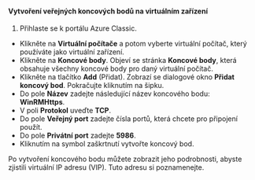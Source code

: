 #### <a name="to-create-public-endpoints-on-the-virtual-device"></a>Vytvoření veřejných koncových bodů na virtuálním zařízení
1. Přihlaste se k portálu Azure Classic.

* Klikněte na **Virtuální počítače** a potom vyberte virtuální počítač, který používáte jako virtuální zařízení.
* Klikněte na **Koncové body**. Objeví se stránka **Koncové body**, která obsahuje všechny koncové body pro daný virtuální počítač.
* Klikněte na tlačítko **Add** (Přidat). Zobrazí se dialogové okno **Přidat koncový bod**. Pokračujte kliknutím na šipku.
* Do pole **Název** zadejte následující název koncového bodu: **WinRMHttps**.
* V poli **Protokol** uveďte **TCP**.
* Do pole **Veřejný port** zadejte čísla portů, která chcete pro připojení použít.
* Do pole **Privátní port** zadejte **5986**.
* Kliknutím na symbol zaškrtnutí vytvořte koncový bod.

Po vytvoření koncového bodu můžete zobrazit jeho podrobnosti, abyste zjistili virtuální IP adresu (VIP). Tuto adresu si poznamenejte.



<!--HONumber=Nov16_HO2-->


